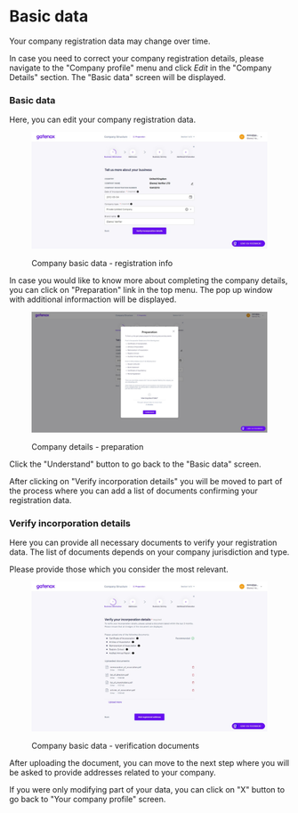 # Basic data

Your company registration data may change over time.

In case you need to correct your company registration details, please navigate to the "Company profile" menu and click _Edit_ in the "Company Details" section. The "Basic data" screen will be displayed.



### Basic data

Here, you can edit your company registration data.

<figure><img src="../../../.gitbook/assets/basic_data.png" alt="Company basic data - registration info"><figcaption><p>Company basic data - registration info</p></figcaption></figure>

In case you would like to know more about completing the company details, you can click on "Preparation" link in the top menu. The pop up window with additional informaction will be displayed.

<figure><img src="../../../.gitbook/assets/preparation.png" alt="Company details - preparation"><figcaption><p>Company details - preparation</p></figcaption></figure>

Click the "Understand" button to go back to the "Basic data" screen.

After clicking on "Verify incorporation details" you will be moved to part of the process where you can add a list of documents confirming your registration data.

### Verify incorporation details

Here you can provide all necessary documents to verify your registration data. The list of documents depends on your company jurisdiction and type.

Please provide those which you consider the most relevant.

<figure><img src="../../../.gitbook/assets/proof_of_incorp.png" alt="Company basic data - verification documents"><figcaption><p>Company basic data - verification documents</p></figcaption></figure>

After uploading the document, you can move to the next step where you will be asked to provide addresses related to your company.

If you were only modifying part of your data, you can click on "X" button to go back to "Your company profile" screen.
